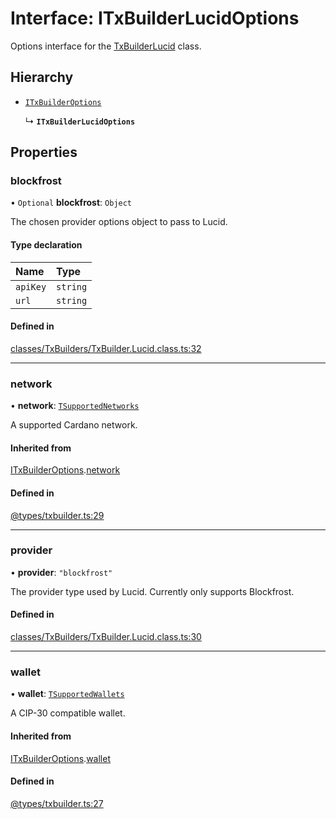 # Interface: ITxBuilderLucidOptions

Options interface for the [TxBuilderLucid](../classes/TxBuilderLucid.md) class.

## Hierarchy

- [`ITxBuilderOptions`](ITxBuilderOptions.md)

  ↳ **`ITxBuilderLucidOptions`**

## Properties

### blockfrost

• `Optional` **blockfrost**: `Object`

The chosen provider options object to pass to Lucid.

#### Type declaration

| Name | Type |
| :------ | :------ |
| `apiKey` | `string` |
| `url` | `string` |

#### Defined in

[classes/TxBuilders/TxBuilder.Lucid.class.ts:32](https://github.com/SundaeSwap-finance/sundae-sdk/blob/d486512/packages/core/src/classes/TxBuilders/TxBuilder.Lucid.class.ts#L32)

___

### network

• **network**: [`TSupportedNetworks`](../modules.md#tsupportednetworks)

A supported Cardano network.

#### Inherited from

[ITxBuilderOptions](ITxBuilderOptions.md).[network](ITxBuilderOptions.md#network)

#### Defined in

[@types/txbuilder.ts:29](https://github.com/SundaeSwap-finance/sundae-sdk/blob/d486512/packages/core/src/@types/txbuilder.ts#L29)

___

### provider

• **provider**: ``"blockfrost"``

The provider type used by Lucid. Currently only supports Blockfrost.

#### Defined in

[classes/TxBuilders/TxBuilder.Lucid.class.ts:30](https://github.com/SundaeSwap-finance/sundae-sdk/blob/d486512/packages/core/src/classes/TxBuilders/TxBuilder.Lucid.class.ts#L30)

___

### wallet

• **wallet**: [`TSupportedWallets`](../modules.md#tsupportedwallets)

A CIP-30 compatible wallet.

#### Inherited from

[ITxBuilderOptions](ITxBuilderOptions.md).[wallet](ITxBuilderOptions.md#wallet)

#### Defined in

[@types/txbuilder.ts:27](https://github.com/SundaeSwap-finance/sundae-sdk/blob/d486512/packages/core/src/@types/txbuilder.ts#L27)
